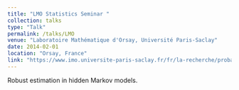 ```yaml
---
title: "LMO Statistics Seminar "
collection: talks
type: "Talk"
permalink: /talks/LMO
venue: "Laboratoire Mathématique d'Orsay, Université Paris-Saclay"
date: 2014-02-01
location: "Orsay, France"
link: "https://www.imo.universite-paris-saclay.fr/fr/la-recherche/probabilites-et-statistiques/"
---
```


Robust estimation in hidden Markov models.

